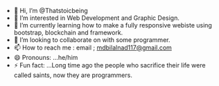- 👋 Hi, I’m @Thatstoicbeing
- 👀 I’m interested in Web Development and Graphic Design.
- 🌱 I’m currently learning how to make a fully responsive webiste using bootstrap, blockchain and framework.
- 💞️ I’m looking to collaborate on with some programmer.
- 📫 How to reach me : email ; mdbilalnad117@gmail.com
- 😄 Pronouns: ...he/him
- ⚡ Fun fact: ...Long time ago the people who sacrifice their life were called saints, now they are programmers.

<!---
Thatstoicbeing/Thatstoicbeing is a ✨ special ✨ repository because its `README.md` (this file) appears on your GitHub profile.
You can click the Preview link to take a look at your changes.
--->
